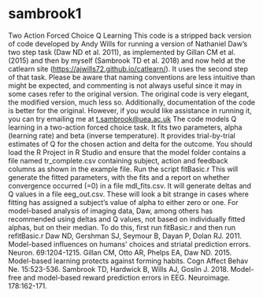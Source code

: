 # sambrook1
Two Action Forced Choice Q Learning
This code is a stripped back version of code developed by Andy Wills for running a version of Nathaniel Daw’s two step task (Daw ND et al. 2011), as implemented by Gillan CM et al. (2015) and then by myself (Sambrook TD et al. 2018) and now held at the catlearn site (https://ajwills72.github.io/catlearn/). It uses the second step of that task. Please be aware that naming conventions are less intuitive than might be expected, and commenting is not always useful since it may in some cases refer to the original version. The original code is very elegant, the modified version, much less so. Additionally, documentation of the code is better for the original. However, if you would like assistance in running it, you can try emailing me at t.sambrook@uea.ac.uk
The code models Q learning in a two-action forced choice task. It fits two parameters, alpha (learning rate) and beta (inverse temperature). It provides trial-by-trial estimates of Q for the chosen action and delta for the outcome.
You should load the R Project in R Studio and ensure that the model folder contains a file named tr_complete.csv containing subject, action and feedback columns as shown in the example file.
Run the script fitBasic.r
This will generate the fitted parameters, with the fits and a report on whether convergence occurred (=0) in a file mdl_fits.csv.
It will generate deltas and Q values in a file eeg_out.csv.
These will look a bit strange in cases where fitting has assigned a subject’s value of alpha to either zero or one. For model-based analysis of imaging data, Daw, among others has recommended using deltas and Q values, not based on individually fitted alphas, but on their median. To do this, first run fitBasic.r and then run refitBasic.r
Daw ND, Gershman SJ, Seymour B, Dayan P, Dolan RJ. 2011. Model-based influences on humans' choices and striatal prediction errors. Neuron. 69:1204-1215.
Gillan CM, Otto AR, Phelps EA, Daw ND. 2015. Model-based learning protects against forming habits. Cogn Affect Behav Ne. 15:523-536.
Sambrook TD, Hardwick B, Wills AJ, Goslin J. 2018. Model-free and model-based reward prediction errors in EEG. Neuroimage. 178:162-171.



